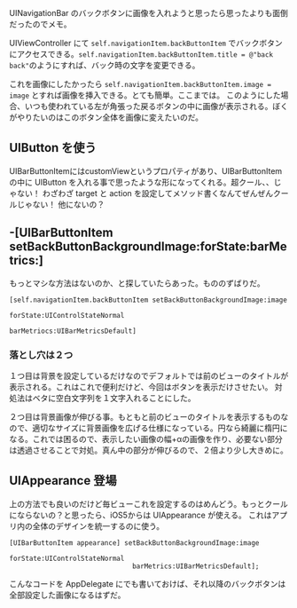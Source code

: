 UINavigationBar のバックボタンに画像を入れようと思ったら思ったよりも面倒だったのでメモ。

UIViewController にて `self.navigationItem.backButtonItem` でバックボタンにアクセスできる。`self.navigationItem.backButtonItem.title = @"back back"`のようにすれば、バック時の文字を変更できる。

これを画像にしたかったら `self.navigationItem.backButtonItem.image = image` とすれば画像を挿入できる。とても簡単。ここまでは。
このようにした場合、いつも使われている左が角張った戻るボタンの中に画像が表示される。ぼくがやりたいのはこのボタン全体を画像に変えたいのだ。

## UIButton を使う

UIBarButtonItemにはcustomViewというプロパティがあり、UIBarButtonItem の中に UIButton を入れる事で思ったような形になってくれる。超クール、、じゃない！
わざわざ target と action を設定してメソッド書くなんてぜんぜんクールじゃない！
他にないの？

## -[UIBarButtonItem setBackButtonBackgroundImage:forState:barMetrics:]

もっとマシな方法はないのか、と探していたらあった。もののずばりだ。

```
[self.navigationItem.backButtonItem setBackButtonBackgroundImage:image
                                                        forState:UIControlStateNormal
                                                      barMetriocs:UIBarMetricsDefault]
```

### 落とし穴は２つ
１つ目は背景を設定しているだけなのでデフォルトでは前のビューのタイトルが表示される。これはこれで便利だけど、今回はボタンを表示だけさせたい。
対処法はベタに空白文字列を１文字入れることにした。

２つ目は背景画像が伸びる事。もともと前のビューのタイトルを表示するものなので、適切なサイズに背景画像を広げる仕様になっている。円なら綺麗に楕円になる。これでは困るので、表示したい画像の幅+αの画像を作り、必要ない部分は透過させることで対処。真ん中の部分が伸びるので、２倍より少し大きめに。

## UIAppearance 登場

上の方法でも良いのだけど毎ビューこれを設定するのはめんどう。もっとクールにならないの？と思ったら、iOS5からは UIAppearance が使える。
これはアプリ内の全体のデザインを統一するのに使う。

```
[UIBarButtonItem appearance] setBackButtonBackgroundImage:image
                                                 forState:UIControlStateNormal
				               barMetrics:UIBarMetricsDefault];
```

こんなコードを AppDelegate にでも書いておけば、それ以降のバックボタンは全部設定した画像になるはずだ。
